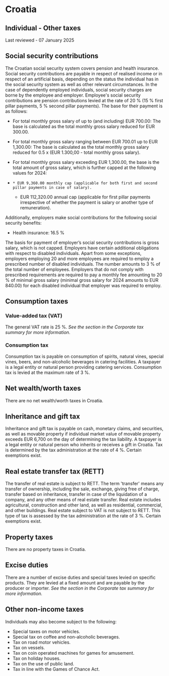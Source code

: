 # Croatia
## Individual - Other taxes
Last reviewed - 07 January 2025
## Social security contributions
The Croatian social security system covers pension and health insurance.
Social security contributions are payable in respect of realised income or in respect of an artificial basis, depending on the status the individual has in the social security system as well as other relevant circumstances.
In the case of dependently employed individuals, social security charges are borne by the employee and employer.
Employee's social security contributions are pension contributions levied at the rate of 20 % (15 % first pillar payments, 5 % second pillar payments). The base for their payment is as follows:
  * For total monthly gross salary of up to (and including) EUR 700.00: The base is calculated as the total monthly gross salary reduced for EUR 300.00.
  * For total monthly gross salary ranging between EUR 700.01 up to EUR 1,300.00: The base is calculated as the total monthly gross salary reduced for 0.5 x (EUR 1.300,00 - total monthly gross salary).
  * For total monthly gross salary exceeding EUR 1,300.00, the base is the total amount of gross salary, which is further capped at the following values for 2024:


  *     * EUR 9,360.00 monthly cap (applicable for both first and second pillar payments in case of salary).
    * EUR 112,320.00 annual cap (applicable for first pillar payments irrespective of whether the payment is salary or another type of remuneration).


Additionally, employers make social contributions for the following social security benefits:
  * Health insurance: 16.5 %


The basis for payment of employer’s social security contributions is gross salary, which is not capped.
Employers have certain additional obligations with respect to disabled individuals.
Apart from some exceptions, employers employing 20 and more employees are required to employ a prescribed number of disabled individuals. The number amounts to 3 % of the total number of employees.
Employers that do not comply with prescribed requirements are required to pay a monthly fee amounting to 20 % of minimal gross salary (minimal gross salary for 2024 amounts to EUR 840.00) for each disabled individual that employer was required to employ.
## Consumption taxes
### Value-added tax (VAT)
The general VAT rate is 25 %. _See the_ _section in the Corporate tax summary for more information._
### Consumption tax
Consumption tax is payable on consumption of spirits, natural vines, special vines, beers, and non-alcoholic beverages in catering facilities.
A taxpayer is a legal entity or natural person providing catering services.
Consumption tax is levied at the maximum rate of 3 %.
## Net wealth/worth taxes
There are no net wealth/worth taxes in Croatia.
## Inheritance and gift tax 
Inheritance and gift tax is payable on cash, monetary claims, and securities, as well as movable property if individual market value of movable property exceeds EUR 6,700 on the day of determining the tax liability.
A taxpayer is a legal entity or natural person who inherits or receives a gift in Croatia.
Tax is determined by the tax administration at the rate of 4 %. Certain exemptions exist.
## Real estate transfer tax (RETT)
The transfer of real estate is subject to RETT.
The term 'transfer' means any transfer of ownership, including the sale, exchange, giving free of charge, transfer based on inheritance, transfer in case of the liquidation of a company, and any other means of real estate transfer. Real estate includes agricultural, construction and other land, as well as residential, commercial, and other buildings.
Real estate subject to VAT is not subject to RETT.
This type of tax is assessed by the tax administration at the rate of 3 %. Certain exemptions exist.
## Property taxes
There are no property taxes in Croatia.
## Excise duties
There are a number of excise duties and special taxes levied on specific products. They are levied at a fixed amount and are payable by the producer or importer.  _See the_ _section in the Corporate tax summary for more information._
## Other non-income taxes
Individuals may also become subject to the following:
  * Special taxes on motor vehicles.
  * Special tax on coffee and non-alcoholic beverages.
  * Tax on road motor vehicles.
  * Tax on vessels.
  * Tax on coin operated machines for games for amusement.
  * Tax on holiday houses.
  * Tax on the use of public land.
  * Tax in line with the Games of Chance Act.


